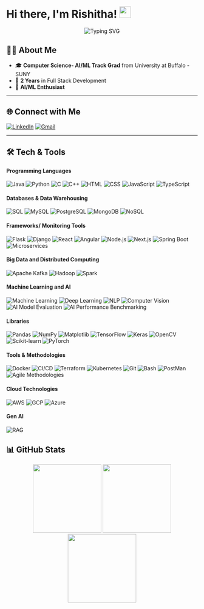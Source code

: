 
# Hi there, I'm Rishitha! <img src="https://media.giphy.com/media/hvRJCLFzcasrR4ia7z/giphy.gif" width="30px"/>

<div align="center">
  <!-- Adjust 'color', 'size', 'lines', and 'width' as you like -->
  <img src="https://readme-typing-svg.herokuapp.com?font=Fira+Code&weight=600&size=24&pause=1000&color=36BCF7&center=true&vCenter=true&width=600&height=45&lines=Software+Engineer+%7C+AI/ML+Enthusiast;Backend+Developer;Software+Developer+;Always+Learning+New+Things+%F0%9F%92%BB" alt="Typing SVG" />
</div>


## 🙋‍♂️ About Me

- 🎓 **Computer Science- AI/ML Track Grad** from University at Buffalo - SUNY
- 💼 **2 Years** in Full Stack Development
- 🤖 **AI/ML Enthusiast**

---

## 🌐 Connect with Me

[![LinkedIn](https://img.shields.io/badge/LinkedIn-%230077B5.svg?logo=linkedin&logoColor=white)](https://linkedin.com/in/rishitha-navuduru/)
[![Gmail](https://img.shields.io/badge/Gmail-D14836.svg?style=flat&logo=gmail&logoColor=white)](mailto:rishitha2811@gmail.com)
<!--[![Website](https://img.shields.io/badge/Website-%23000000.svg?style=flat&logo=About.me&logoColor=white)](https://deekshithsagar.netlify.app)-->


---

## 🛠️ Tech & Tools

#### Programming Languages
![Java](https://img.shields.io/badge/java-%23ED8B00.svg?style=for-the-badge&logo=openjdk&logoColor=white)
![Python](https://img.shields.io/badge/python-3670A0?style=for-the-badge&logo=python&logoColor=ffdd54)
![C](https://img.shields.io/badge/c-%2300599C.svg?style=for-the-badge&logo=c%2B%2B&logoColor=white)
![C++](https://img.shields.io/badge/c++-%2300599C.svg?style=for-the-badge&logo=c%2B%2B&logoColor=white)
![HTML](https://img.shields.io/badge/HTML5-%23E34F26.svg?style=for-the-badge&logo=html5&logoColor=white)
![CSS](https://img.shields.io/badge/CSS3-%231572B6.svg?style=for-the-badge&logo=css3&logoColor=white)
![JavaScript](https://img.shields.io/badge/javascript-%23323330.svg?style=for-the-badge&logo=javascript&logoColor=%23F7DF1E)
![TypeScript](https://img.shields.io/badge/typescript-%23007ACC.svg?style=for-the-badge&logo=typescript&logoColor=white)

#### Databases & Data Warehousing
![SQL](https://img.shields.io/badge/sql-%2300f.svg?style=for-the-badge&logo=sql&logoColor=white)
![MySQL](https://img.shields.io/badge/mysql-4479A1.svg?style=for-the-badge&logo=mysql&logoColor=white)
![PostgreSQL](https://img.shields.io/badge/postgres-%23316192.svg?style=for-the-badge&logo=postgresql&logoColor=white)
![MongoDB](https://img.shields.io/badge/mongodb-%2347A248.svg?style=for-the-badge&logo=mongodb&logoColor=white)
![NoSQL](https://img.shields.io/badge/nosql-%23316192.svg?style=for-the-badge&logo=nosql&logoColor=white)

#### Frameworks/ Monitoring Tools
![Flask](https://img.shields.io/badge/flask-%23000.svg?style=for-the-badge&logo=flask&logoColor=white)
![Django](https://img.shields.io/badge/django-%23092E20.svg?style=for-the-badge&logo=django&logoColor=white)
![React](https://img.shields.io/badge/react-%2361DAFB.svg?style=for-the-badge&logo=react&logoColor=black)
![Angular](https://img.shields.io/badge/angular-%23DD0031.svg?style=for-the-badge&logo=angular&logoColor=white)
![Node.js](https://img.shields.io/badge/node.js-6DA55F?style=for-the-badge&logo=node.js&logoColor=white)
![Next.js](https://img.shields.io/badge/next.js-%23000000.svg?style=for-the-badge&logo=next.js&logoColor=white)
![Spring Boot](https://img.shields.io/badge/spring%20boot-%236DB33F.svg?style=for-the-badge&logo=spring&logoColor=white)
![Microservices](https://img.shields.io/badge/microservices-%23000000.svg?style=for-the-badge&logo=microservices&logoColor=white)

#### Big Data and Distributed Computing
![Apache Kafka](https://img.shields.io/badge/Apache%20Kafka-%23E31B6D.svg?style=for-the-badge&logo=apachekafka&logoColor=white)
![Hadoop](https://img.shields.io/badge/Hadoop-%23FF9E00.svg?style=for-the-badge&logo=hadoop&logoColor=white)
![Spark](https://img.shields.io/badge/Apache%20Spark-%23E25A1C.svg?style=for-the-badge&logo=apache-spark&logoColor=white)

#### Machine Learning and AI
![Machine Learning](https://img.shields.io/badge/machine%20learning-%23FF7F50.svg?style=for-the-badge&logo=machinelearning&logoColor=white)
![Deep Learning](https://img.shields.io/badge/deep%20learning-%2332CD32.svg?style=for-the-badge&logo=deeplearning&logoColor=white)
![NLP](https://img.shields.io/badge/nlp-%2300BFFF.svg?style=for-the-badge&logo=nlp&logoColor=white)
![Computer Vision](https://img.shields.io/badge/computer%20vision-%231E90FF.svg?style=for-the-badge&logo=opencv&logoColor=white)
![AI Model Evaluation](https://img.shields.io/badge/ai%20model%20evaluation-%23FFD700.svg?style=for-the-badge&logo=ai&logoColor=white)
![AI Performance Benchmarking](https://img.shields.io/badge/ai%20performance%20benchmarking-%23008B8B.svg?style=for-the-badge&logo=benchmark&logoColor=white)

#### Libraries
![Pandas](https://img.shields.io/badge/pandas-%23150458.svg?style=for-the-badge&logo=pandas&logoColor=white)
![NumPy](https://img.shields.io/badge/numpy-%23013243.svg?style=for-the-badge&logo=numpy&logoColor=white)
![Matplotlib](https://img.shields.io/badge/matplotlib-%2330A7D7.svg?style=for-the-badge&logo=matplotlib&logoColor=white)
![TensorFlow](https://img.shields.io/badge/TensorFlow-%23FF6F00.svg?style=for-the-badge&logo=TensorFlow&logoColor=white)
![Keras](https://img.shields.io/badge/Keras-%23D00000.svg?style=for-the-badge&logo=keras&logoColor=white)
![OpenCV](https://img.shields.io/badge/OpenCV-%23FF6F00.svg?style=for-the-badge&logo=opencv&logoColor=white)
![Scikit-learn](https://img.shields.io/badge/scikit--learn-%23F7931E.svg?style=for-the-badge&logo=scikit-learn&logoColor=white)
![PyTorch](https://img.shields.io/badge/PyTorch-%23EE4C2C.svg?style=for-the-badge&logo=PyTorch&logoColor=white)

#### Tools & Methodologies
![Docker](https://img.shields.io/badge/docker-%232496ED.svg?style=for-the-badge&logo=docker&logoColor=white)
![CI/CD](https://img.shields.io/badge/ci/cd-%232671E5.svg?style=for-the-badge&logo=githubactions&logoColor=white)
![Terraform](https://img.shields.io/badge/terraform-%234285F4.svg?style=for-the-badge&logo=terraform&logoColor=white)
![Kubernetes](https://img.shields.io/badge/kubernetes-%23326CE5.svg?style=for-the-badge&logo=kubernetes&logoColor=white)
![Git](https://img.shields.io/badge/git-%23F05032.svg?style=for-the-badge&logo=git&logoColor=white)
![Bash](https://img.shields.io/badge/bash-%23121011.svg?style=for-the-badge&logo=gnu-bash&logoColor=white)
![PostMan](https://img.shields.io/badge/Postman-%23FF6C37.svg?style=for-the-badge&logo=postman&logoColor=white)
![Agile Methodologies](https://img.shields.io/badge/agile%20methodologies-%23FF1493.svg?style=for-the-badge&logo=agile&logoColor=white)

#### Cloud Technologies
![AWS](https://img.shields.io/badge/AWS-%23FF9900.svg?style=for-the-badge&logo=amazon-aws&logoColor=white)
![GCP](https://img.shields.io/badge/GCP-%234285F4.svg?style=for-the-badge&logo=google-cloud&logoColor=white)
![Azure](https://img.shields.io/badge/Azure-%230072C6.svg?style=for-the-badge&logo=microsoftazure&logoColor=white)

#### Gen AI
![RAG](https://img.shields.io/badge/rag-%23A9A9A9.svg?style=for-the-badge&logo=langchain&logoColor=white)

## 📊 GitHub Stats

<div align="center">
  <img src="https://github-readme-stats.vercel.app/api?username=rishitha2811&theme=codeSTACKr&hide_border=false&include_all_commits=true&count_private=true" height="180em" />
  <img src="https://github-readme-streak-stats.herokuapp.com/?user=rishitha2811&theme=codeSTACKr&hide_border=false" height="180em" />
  <br/>
  <img src="https://github-readme-stats.vercel.app/api/top-langs/?username=rishitha2811&theme=codeSTACKr&hide_border=false&include_all_commits=true&count_private=true&layout=compact" height="180em" />
</div>



